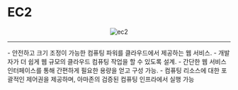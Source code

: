 <h1> EC2 </h2>
<div align="center">
  <img src="https://github.com/user-attachments/assets/0c7b6fa4-cb62-4839-bac9-e37d8aad1645" alt="ec2"/> 
</div>
<hr>
- 안전하고 크기 조정이 가능한 컴퓨팅 파워를 클라우드에서 제공하는 웹 서비스.
- 개발자가 더 쉽게 웹 규모의 클라우드 컴퓨팅 작업을 할 수 있도록 설계.
- 간단한 웹 서비스 인터페이스를 통해 간편하게 필요한 용량을 얻고 구성 가능.
- 컴퓨팅 리소스에 대한 포괄적인 제어권을 제공하며, 아마존의 검증된 컴퓨팅 인프라에서 실행 가능
